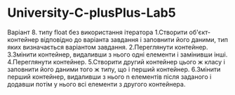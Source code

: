 # University-C-plusPlus-Lab5
Варіант 8. типу float без використання ітератора
1.Створити об'єкт-контейнер відповідно до варіанта завдання і заповнити його даними, тип яких визначається варіантом завдання.
2.Переглянути контейнер.
3.Змінити контейнер, видаливши з нього одні елементи і замінивши інші.
4.Переглянути контейнер.
5.Створити другий контейнер цього ж класу і заповнити його даними того ж типу, що і перший контейнер.
6.Змінити перший контейнер, видаливши з нього n елементів після заданого і додавши потім у нього всі елементи з другого контейнера.

